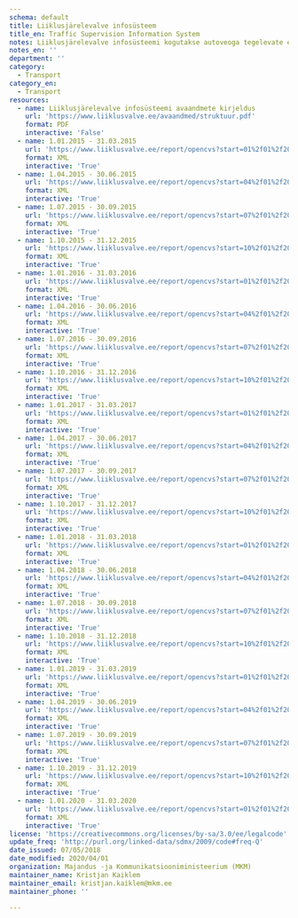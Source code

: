 ```yaml
---
schema: default
title: Liiklusjärelevalve infosüsteem
title_en: Traffic Supervision Information System
notes: Liiklusjärelevalve infosüsteemi kogutakse autoveoga tegelevate ettevõttete ja nende töötajatega seotud järelelvalve andmeid. Avaandmeteks loetakse järgnevaid andmeid konkreetsest andmekogust - 1) järelevalve teostamise koht; 2) järelevalve teostamise kuupäev ja kellaaeg; 3) kontrollitava sõiduki riigi tunnusmärk; 4) kontrollitava sõiduki kategooria; 5) veo liik (sõitjate- või veosevedu, riigisisene, rahvusvaheline, Euroopa Liidu liikmesriikide vaheline või oma kulul vedu, sõitjate liini-, juhu- või eriotstarbeline vedu, taksovedu); 6) sõiduki kontrollitud osade ja sõlmede nimekiri; 7) sõiduki osade ja sõlmede nimekiri, mis ei vastanud nõuetele; 8) järelevalve teostaja otsus; 9) raskete õigusrikkumisteadete arv; 10) kontrollimise käigus tuvastatud süüteo kvalifikatsioon.
notes_en: ''
department: ''
category:
  - Transport
category_en:
  - Transport
resources:
  - name: Liiklusjärelevalve infosüsteemi avaandmete kirjeldus
    url: 'https://www.liiklusvalve.ee/avaandmed/struktuur.pdf'
    format: PDF
    interactive: 'False'
  - name: 1.01.2015 - 31.03.2015
    url: 'https://www.liiklusvalve.ee/report/opencvs?start=01%2f01%2f2015%2000%3a00%3a00&end=03%2f31%2f2015%2023%3a59%3a59'
    format: XML
    interactive: 'True'
  - name: 1.04.2015 - 30.06.2015
    url: 'https://www.liiklusvalve.ee/report/opencvs?start=04%2f01%2f2015%2000%3a00%3a00&end=06%2f30%2f2015%2023%3a59%3a59'
    format: XML
    interactive: 'True'
  - name: 1.07.2015 - 30.09.2015
    url: 'https://www.liiklusvalve.ee/report/opencvs?start=07%2f01%2f2015%2000%3a00%3a00&end=09%2f30%2f2015%2023%3a59%3a59'
    format: XML
    interactive: 'True'
  - name: 1.10.2015 - 31.12.2015
    url: 'https://www.liiklusvalve.ee/report/opencvs?start=10%2f01%2f2015%2000%3a00%3a00&end=12%2f31%2f2015%2023%3a59%3a59'
    format: XML
    interactive: 'True'
  - name: 1.01.2016 - 31.03.2016
    url: 'https://www.liiklusvalve.ee/report/opencvs?start=01%2f01%2f2016%2000%3a00%3a00&end=03%2f31%2f2016%2023%3a59%3a59'
    format: XML
    interactive: 'True'
  - name: 1.04.2016 - 30.06.2016
    url: 'https://www.liiklusvalve.ee/report/opencvs?start=04%2f01%2f2016%2000%3a00%3a00&end=06%2f30%2f2016%2023%3a59%3a59'
    format: XML
    interactive: 'True'
  - name: 1.07.2016 - 30.09.2016
    url: 'https://www.liiklusvalve.ee/report/opencvs?start=07%2f01%2f2016%2000%3a00%3a00&end=09%2f30%2f2016%2023%3a59%3a59'
    format: XML
    interactive: 'True'
  - name: 1.10.2016 - 31.12.2016
    url: 'https://www.liiklusvalve.ee/report/opencvs?start=10%2f01%2f2016%2000%3a00%3a00&end=12%2f31%2f2016%2023%3a59%3a59'
    format: XML
    interactive: 'True'
  - name: 1.01.2017 - 31.03.2017
    url: 'https://www.liiklusvalve.ee/report/opencvs?start=01%2f01%2f2017%2000%3a00%3a00&end=03%2f31%2f2017%2023%3a59%3a59'
    format: XML
    interactive: 'True'
  - name: 1.04.2017 - 30.06.2017
    url: 'https://www.liiklusvalve.ee/report/opencvs?start=04%2f01%2f2017%2000%3a00%3a00&end=06%2f30%2f2017%2023%3a59%3a59'
    format: XML
    interactive: 'True'
  - name: 1.07.2017 - 30.09.2017
    url: 'https://www.liiklusvalve.ee/report/opencvs?start=07%2f01%2f2017%2000%3a00%3a00&end=09%2f30%2f2017%2023%3a59%3a59'
    format: XML
    interactive: 'True'
  - name: 1.10.2017 - 31.12.2017
    url: 'https://www.liiklusvalve.ee/report/opencvs?start=10%2f01%2f2017%2000%3a00%3a00&end=12%2f31%2f2017%2023%3a59%3a59'
    format: XML
    interactive: 'True'
  - name: 1.01.2018 - 31.03.2018
    url: 'https://www.liiklusvalve.ee/report/opencvs?start=01%2f01%2f2018%2000%3a00%3a00&end=03%2f31%2f2018%2023%3a59%3a59'
    format: XML
    interactive: 'True'
  - name: 1.04.2018 - 30.06.2018
    url: 'https://www.liiklusvalve.ee/report/opencvs?start=04%2f01%2f2018%2000%3a00%3a00&end=06%2f30%2f2018%2023%3a59%3a59'
    format: XML
    interactive: 'True'
  - name: 1.07.2018 - 30.09.2018
    url: 'https://www.liiklusvalve.ee/report/opencvs?start=07%2f01%2f2018%2000%3a00%3a00&end=09%2f30%2f2018%2023%3a59%3a59'
    format: XML
    interactive: 'True'
  - name: 1.10.2018 - 31.12.2018
    url: 'https://www.liiklusvalve.ee/report/opencvs?start=10%2f01%2f2018%2000%3a00%3a00&end=12%2f31%2f2018%2023%3a59%3a59'
    format: XML
    interactive: 'True'
  - name: 1.01.2019 - 31.03.2019
    url: 'https://www.liiklusvalve.ee/report/opencvs?start=01%2f01%2f2019%2000%3a00%3a00&end=03%2f31%2f2019%2023%3a59%3a59'
    format: XML
    interactive: 'True'
  - name: 1.04.2019 - 30.06.2019
    url: 'https://www.liiklusvalve.ee/report/opencvs?start=04%2f01%2f2019%2000%3a00%3a00&end=06%2f30%2f2019%2023%3a59%3a59'
    format: XML
    interactive: 'True'
  - name: 1.07.2019 - 30.09.2019
    url: 'https://www.liiklusvalve.ee/report/opencvs?start=07%2f01%2f2019%2000%3a00%3a00&end=09%2f30%2f2019%2023%3a59%3a59'
    format: XML
    interactive: 'True'
  - name: 1.10.2019 - 31.12.2019
    url: 'https://www.liiklusvalve.ee/report/opencvs?start=10%2f01%2f2019%2000%3a00%3a00&end=12%2f31%2f2019%2023%3a59%3a59'
    format: XML
    interactive: 'True'
  - name: 1.01.2020 - 31.03.2020
    url: 'https://www.liiklusvalve.ee/report/opencvs?start=01%2f01%2f2020%2000%3a00%3a00&end=03%2f31%2f2020%2023%3a59%3a59'
    format: XML
    interactive: 'True'
license: 'https://creativecommons.org/licenses/by-sa/3.0/ee/legalcode'
update_freq: 'http://purl.org/linked-data/sdmx/2009/code#freq-Q'
date_issued: 07/05/2018
date_modified: 2020/04/01
organization: Majandus -ja Kommunikatsiooniministeerium (MKM)
maintainer_name: Kristjan Kaiklem
maintainer_email: kristjan.kaiklem@mkm.ee
maintainer_phone: ''

---
```

